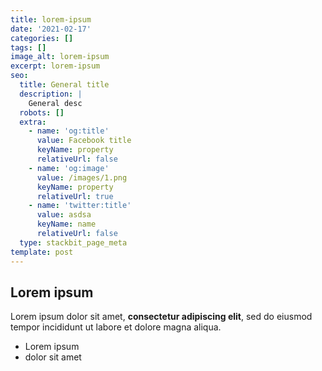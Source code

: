 ```yaml
---
title: lorem-ipsum
date: '2021-02-17'
categories: []
tags: []
image_alt: lorem-ipsum
excerpt: lorem-ipsum
seo:
  title: General title
  description: |
    General desc
  robots: []
  extra:
    - name: 'og:title'
      value: Facebook title
      keyName: property
      relativeUrl: false
    - name: 'og:image'
      value: /images/1.png
      keyName: property
      relativeUrl: true
    - name: 'twitter:title'
      value: asdsa
      keyName: name
      relativeUrl: false
  type: stackbit_page_meta
template: post
---
```

## Lorem ipsum

Lorem ipsum dolor sit amet, **consectetur adipiscing elit**, sed do eiusmod tempor incididunt ut labore et dolore magna aliqua.

- Lorem ipsum
- dolor sit amet